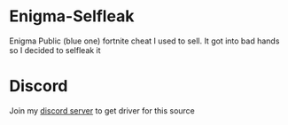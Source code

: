 # Enigma-Selfleak
Enigma Public (blue one) fortnite cheat I used to sell. It got into bad hands so I decided to selfleak it

# Discord
Join my [discord server](https://discord.gg/PkZBeMWFVm) to get driver for this source
